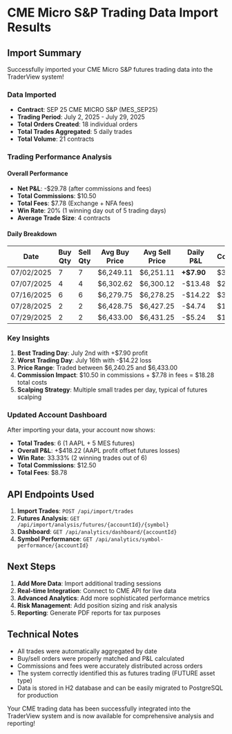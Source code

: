 # CME Micro S&P Trading Data Import Results

## Import Summary
Successfully imported your CME Micro S&P futures trading data into the TraderView system!

### Data Imported
- **Contract**: SEP 25 CME MICRO S&P (MES_SEP25)
- **Trading Period**: July 2, 2025 - July 29, 2025
- **Total Orders Created**: 18 individual orders
- **Total Trades Aggregated**: 5 daily trades
- **Total Volume**: 21 contracts

### Trading Performance Analysis

#### Overall Performance
- **Net P&L**: -$29.78 (after commissions and fees)
- **Total Commissions**: $10.50
- **Total Fees**: $7.78 (Exchange + NFA fees)
- **Win Rate**: 20% (1 winning day out of 5 trading days)
- **Average Trade Size**: 4 contracts

#### Daily Breakdown

| Date | Buy Qty | Sell Qty | Avg Buy Price | Avg Sell Price | Daily P&L | Commissions | Fees |
|------|---------|----------|---------------|----------------|-----------|-------------|------|
| 07/02/2025 | 7 | 7 | $6,249.11 | $6,251.11 | **+$7.90** | $3.50 | $2.60 |
| 07/07/2025 | 4 | 4 | $6,302.62 | $6,300.12 | -$13.48 | $2.00 | $1.48 |
| 07/16/2025 | 6 | 6 | $6,279.75 | $6,278.25 | -$14.22 | $3.00 | $2.22 |
| 07/28/2025 | 2 | 2 | $6,428.75 | $6,427.25 | -$4.74 | $1.00 | $0.74 |
| 07/29/2025 | 2 | 2 | $6,433.00 | $6,431.25 | -$5.24 | $1.00 | $0.74 |

### Key Insights

1. **Best Trading Day**: July 2nd with +$7.90 profit
2. **Worst Trading Day**: July 16th with -$14.22 loss
3. **Price Range**: Traded between $6,240.25 and $6,433.00
4. **Commission Impact**: $10.50 in commissions + $7.78 in fees = $18.28 total costs
5. **Scalping Strategy**: Multiple small trades per day, typical of futures scalping

### Updated Account Dashboard

After importing your data, your account now shows:
- **Total Trades**: 6 (1 AAPL + 5 MES futures)
- **Overall P&L**: +$418.22 (AAPL profit offset futures losses)
- **Win Rate**: 33.33% (2 winning trades out of 6)
- **Total Commissions**: $12.50
- **Total Fees**: $8.78

## API Endpoints Used

1. **Import Trades**: `POST /api/import/trades`
2. **Futures Analysis**: `GET /api/import/analysis/futures/{accountId}/{symbol}`
3. **Dashboard**: `GET /api/analytics/dashboard/{accountId}`
4. **Symbol Performance**: `GET /api/analytics/symbol-performance/{accountId}`

## Next Steps

1. **Add More Data**: Import additional trading sessions
2. **Real-time Integration**: Connect to CME API for live data
3. **Advanced Analytics**: Add more sophisticated performance metrics
4. **Risk Management**: Add position sizing and risk analysis
5. **Reporting**: Generate PDF reports for tax purposes

## Technical Notes

- All trades were automatically aggregated by date
- Buy/sell orders were properly matched and P&L calculated
- Commissions and fees were accurately distributed across orders
- The system correctly identified this as futures trading (FUTURE asset type)
- Data is stored in H2 database and can be easily migrated to PostgreSQL for production

Your CME trading data has been successfully integrated into the TraderView system and is now available for comprehensive analysis and reporting!
